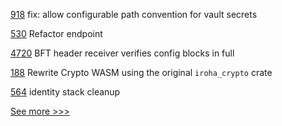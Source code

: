 
[918](https://github.com/hyperledger-labs/open-enterprise-agent/pull/918) fix: allow configurable path convention for vault secrets

[530](https://github.com/hyperledger-labs/fabric-smart-client/pull/530) Refactor endpoint

[4720](https://github.com/hyperledger/fabric/pull/4720) BFT header receiver verifies config blocks in full

[188](https://github.com/hyperledger/iroha-javascript/pull/188) Rewrite Crypto WASM using the original `iroha_crypto` crate

[564](https://github.com/hyperledger-labs/fabric-token-sdk/pull/564) identity stack cleanup


[See more >>>](https://start-here.hyperledger.org/pull-requests)
